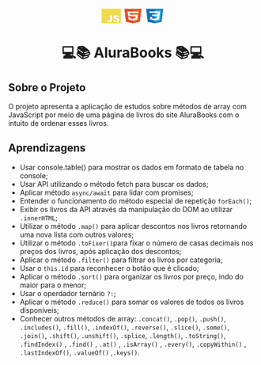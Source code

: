 <div style="display: inline_block" align="center"><br>
  <img align="center" alt="Rafa-Js" height="30" width="40" src="https://raw.githubusercontent.com/devicons/devicon/master/icons/javascript/javascript-plain.svg">
  <img align="center" alt="Rafa-HTML" height="30" width="40" src="https://raw.githubusercontent.com/devicons/devicon/master/icons/html5/html5-original.svg">
  <img align="center" alt="Rafa-CSS" height="30" width="40" src="https://raw.githubusercontent.com/devicons/devicon/master/icons/css3/css3-original.svg">
  
  
</div>

<p align="center">
  <h1 align="center"> 💻📚 AluraBooks 📚💻</h1>
</p>

## Sobre o Projeto
O projeto apresenta a aplicação de estudos sobre métodos de array com JavaScript por meio de uma página de livros do site AluraBooks com o intuito de ordenar esses livros.


## Aprendizagens

- Usar console.table() para mostrar os dados em formato de tabela no console;
- Usar API utilizando o método fetch para buscar os dados;
- Aplicar método `async/await` para lidar com promises;
- Entender o funcionamento do método especial de repetição `forEach()`;
- Exibir os livros da API através da manipulação do DOM ao utilizar `.innerHTML`;
- Utilizar o método `.map()` para aplicar descontos nos livros retornando uma nova lista com outros valores;
- Utilizar o método `.toFixer()`para fixar o número de casas decimais nos preços dos livros, após aplicação dos descontos;
- Aplicar o método `.filter()` para filtrar os livros por categoria;
- Usar o `this.id` para reconhecer o botão que é clicado;
- Aplicar o método `.sort()` para organizar os livros por preço, indo do maior para o menor;
- Usar o operdador ternário `?:`;
- Aplicar o método `.reduce()` para somar os valores de todos os livros disponíveis;
- Conhecer outros métodos de array: `.concat()`, `.pop()`, `.push()`, `.includes()`, `.fill()`, `.indexOf()`, `.reverse()`, `.slice()`, `.some()`, `.join()`, `.shift()`, `.unshift()`, `.splice`, `.length()`, `.toString()`, `.findIndex()` , `.find()` , `.at()` , `.isArray()` , `.every()`, `.copyWithin()` , `.lastIndexOf()`, `.valueOf()` ,`.keys()`.
    
